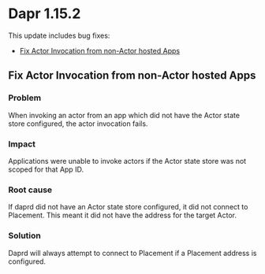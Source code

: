 # Dapr 1.15.2

This update includes bug fixes:

- [Fix Actor Invocation from non-Actor hosted Apps](#fix-actor-invocation-from-non-actor-hosted-apps)

## Fix Actor Invocation from non-Actor hosted Apps

### Problem

When invoking an actor from an app which did not have the Actor state store configured, the actor invocation fails.

### Impact

Applications were unable to invoke actors if the Actor state store was not scoped for that App ID.

### Root cause

If daprd did not have an Actor state store configured, it did not connect to Placement.
This meant it did not have the address for the target Actor.

### Solution

Daprd will always attempt to connect to Placement if a Placement address is configured.
